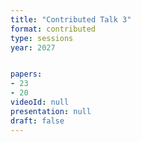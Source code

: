 ```yaml
---
title: "Contributed Talk 3"
format: contributed
type: sessions
year: 2027


papers:
- 23
- 20
videoId: null
presentation: null
draft: false
---
```

